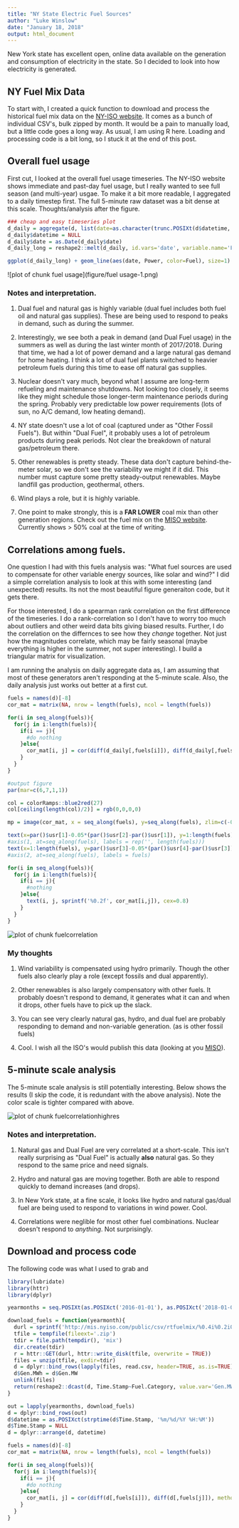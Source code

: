 ```yaml
---
title: "NY State Electric Fuel Sources"
author: "Luke Winslow"
date: "January 18, 2018"
output: html_document
---
```



New York state has excellent open, online data available on the generation and consumption 
of electricity in the state. So I decided to look into how electricity is generated. 

## NY Fuel Mix Data

To start with, I created a quick function to download and process the historical fuel mix data on the [NY-ISO website](http://www.nyiso.com/). 
It comes as a bunch of individual CSV's, bulk zipped by month. It would be a pain to manually load, but a little code goes a long way.
As usual, I am using R here. Loading and processing code is a bit long, so I stuck it at the end of this post. 




## Overall fuel usage

First cut, I looked at the overall fuel usage timeseries. The NY-ISO website shows immediate and past-day fuel usage, but I really wanted
to see full season (and multi-year) usgae. To make it a bit more readable, I aggregated to a daily timestep first. The full 5-minute raw 
dataset was a bit dense at this scale. Thoughts/analysis after the figure. 




```r
### cheap and easy timeseries plot
d_daily = aggregate(d, list(date=as.character(trunc.POSIXt(d$datetime, units = 'days'))), FUN=mean)
d_daily$datetime = NULL
d_daily$date = as.Date(d_daily$date)
d_daily_long = reshape2::melt(d_daily, id.vars='date', variable.name='Fuel', value.name='Power')

ggplot(d_daily_long) + geom_line(aes(date, Power, color=Fuel), size=1) + theme_minimal()
```

![plot of chunk fuel usage](figure/fuel usage-1.png)

### Notes and interpretation.

1. Dual fuel and natural gas is highly variable (dual fuel includes both fuel oil and natural gas supplies). These are
being used to respond to peaks in demand, such as during the summer. 

2. Interestingly, we see both a peak in demand (and Dual Fuel usage) in the summers as well as during the last winter month of 
2017/2018. During that time, we had a lot of power demand and a large natural gas demand for home heating. I think a lot of dual
fuel plants switched to heavier petroleum fuels during this time to ease off natural gas supplies. 

3. Nuclear doesn't vary much, beyond what I assume are long-term refueling and maintenance shutdowns. Not looking too closely, it seems
like they might schedule those longer-term maintenance periods during the spring. Probably very predictable low power requirements 
(lots of sun, no A/C demand, low heating demand). 

4. NY state doesn't use a lot of coal (captured under as "Other Fossil Fuels"). But within "Dual Fuel", it probably uses a lot of 
petroleum products during peak periods. Not clear the breakdown of natural gas/petroleum there.

5. Other renewables is pretty steady. These data don't capture behind-the-meter solar, so we don't see the variability we might if it did. 
This number must capture some pretty steady-output renewables. Maybe landfill gas production, geothermal, others. 

6. Wind plays a role, but it is highly variable. 

7. One point to make strongly, this is a **FAR LOWER** coal mix than other generation regions. Check out the fuel mix on the [MISO website](https://www.misoenergy.org/markets-and-operations/real-time-displays/). Currently shows > 50% coal at the time of writing. 


## Correlations among fuels. 

One question I had with this fuels analysis was: "What fuel sources are used to compensate for other variable energy sources, like solar 
and wind?" I did a simple correlation analysis to look at this with some interesting (and unexpected) results. Its not the most beautiful 
figure generaiton code, but it gets there. 

For those interested, I do a spearman rank correlation on the first difference of the timeseries. I do a rank-correlation so I don't have 
to worry too much about outliers and other weird data bits giving biased results. Further, I do the correlation on the differnces to 
see how they *change* together. Not just how the magnitudes correlate, which may be fairly seasonal (maybe everything is higher in the summer, 
not super interesting). I build a triangular matrix for visualization. 

I am running the analysis on daily aggregate data as, I am assuming 
that most of these generators aren't responding at the 5-minute scale. Also, the daily analysis just works out better at a first cut. 


```r
fuels = names(d)[-8]
cor_mat = matrix(NA, nrow = length(fuels), ncol = length(fuels))

for(i in seq_along(fuels)){
  for(j in i:length(fuels)){
    if(i == j){
      #do nothing    
    }else{
      cor_mat[i, j] = cor(diff(d_daily[,fuels[i]]), diff(d_daily[,fuels[j]]), method = 'spearman') 
    }
  }
}

#output figure
par(mar=c(6,7,1,1))

col = colorRamps::blue2red(27)
col[ceiling(length(col)/2)] = rgb(0,0,0,0)

mp = image(cor_mat, x = seq_along(fuels), y=seq_along(fuels), zlim=c(-0.7,0.7), xaxt='n', yaxt='n', ylab='', xlab='', col=col)

text(x=par()$usr[1]-0.05*(par()$usr[2]-par()$usr[1]), y=1:length(fuels), labels=fuels, srt=45, adj=1, xpd=TRUE, cex=0.8)
#axis(1, at=seq_along(fuels), labels = rep('', length(fuels)))
text(x=1:length(fuels), y=par()$usr[3]-0.05*(par()$usr[4]-par()$usr[3]), labels=fuels, srt=45, adj=1, xpd=TRUE, cex=0.8)
#axis(2, at=seq_along(fuels), labels = fuels)

for(i in seq_along(fuels)){
  for(j in i:length(fuels)){
    if(i == j){
      #nothing 
    }else{
      text(i, j, sprintf('%0.2f', cor_mat[i,j]), cex=0.8)
    }
  }
}
```

![plot of chunk fuelcorrelation](figure/fuelcorrelation-1.png)

### My thoughts
1. Wind variability is compensated using hydro primarily. Though the other fuels also clearly play a role (except fossils and dual apparently). 

2. Other renewables is also largely compensatory with other fuels. It probably doesn't respond to demand, it generates what it can and when 
it drops, other fuels have to pick up the slack. 

3. You can see very clearly natural gas, hydro, and dual fuel are probably responding to demand and non-variable generation. (as is other fossil fuels)

4. Cool. I wish all the ISO's would publish this data (looking at you [MISO](https://www.misoenergy.org/)). 


## 5-minute scale analysis

The 5-minute scale analysis is still potentially interesting. Below shows the results (I skip the code, it is redundant with the above analysis). 
Note the color scale is tighter compared with above. 

![plot of chunk fuelcorrelationhighres](figure/fuelcorrelationhighres-1.png)


### Notes and interpretation.
1. Natural gas and Dual Fuel are very correlated at a short-scale. This isn't really surprising as "Dual Fuel" is actually **also** natural gas. So 
they respond to the same price and need signals. 

2. Hydro and natural gas are moving together. Both are able to respond quickly to demand increases (and drops). 

3. In New York state, at a fine scale, it looks like hydro and natural gas/dual fuel are being used to respond to variations in wind power. Cool. 

4. Correlations were neglible for most other fuel combinations. Nuclear doesn't respond to *anything*. Not surprisingly. 


## Download and process code

The following code was what I used to grab and 



```r
library(lubridate)
library(httr)
library(dplyr)

yearmonths = seq.POSIXt(as.POSIXct('2016-01-01'), as.POSIXct('2018-01-01'), by='month')

download_fuels = function(yearmonth){
  durl = sprintf('http://mis.nyiso.com/public/csv/rtfuelmix/%0.4i%0.2i01rtfuelmix_csv.zip', year(yearmonth), month(yearmonth))
  tfile = tempfile(fileext='.zip')
  tdir = file.path(tempdir(), 'mix')
  dir.create(tdir)
  r = httr::GET(durl, httr::write_disk(tfile, overwrite = TRUE))
  files = unzip(tfile, exdir=tdir) 
  d = dplyr::bind_rows(lapply(files, read.csv, header=TRUE, as.is=TRUE))
  d$Gen.MWh = d$Gen.MW
  unlink(files)
  return(reshape2::dcast(d, Time.Stamp~Fuel.Category, value.var='Gen.MWh', fun.aggregate = sum))
}

out = lapply(yearmonths, download_fuels)
d = dplyr::bind_rows(out)
d$datetime = as.POSIXct(strptime(d$Time.Stamp, '%m/%d/%Y %H:%M'))
d$Time.Stamp = NULL
d = dplyr::arrange(d, datetime)

fuels = names(d)[-8]
cor_mat = matrix(NA, nrow = length(fuels), ncol = length(fuels))

for(i in seq_along(fuels)){
  for(j in i:length(fuels)){
    if(i == j){
      #do nothing    
    }else{
      cor_mat[i, j] = cor(diff(d[,fuels[i]]), diff(d[,fuels[j]]), method = 'spearman') 
    }
  }
}
```
